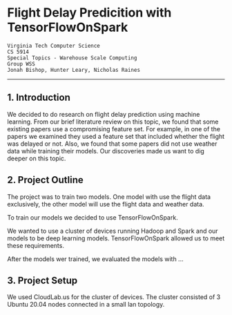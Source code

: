 # Flight Delay Predicition with TensorFlowOnSpark

```
Virginia Tech Computer Science
CS 5914
Special Topics - Warehouse Scale Computing
Group WSS
Jonah Bishop, Hunter Leary, Nicholas Raines
```

***

## 1. Introduction

We decided to do research on flight delay prediction using machine learning. From our brief literature review on this topic, we found that some existing papers use a compromising feature set. For example, in one of the papers we examined they used a feature set that included whether the flight was delayed or not. Also, we found that some papers did not use weather data while training their models. Our discoveries made us want to dig deeper on this topic.

## 2. Project Outline

The project was to train two models. One model with use the flight data exclusively, the other model will use the flight data and weather data.

To train our models we decided to use TensorFlowOnSpark.

We wanted to use a cluster of devices running Hadoop and Spark and our models to be deep learning models. TensorFlowOnSpark allowed us to meet these requirements.

After the models wer trained, we evaluated the models with ...

## 3. Project Setup

We used CloudLab.us for the cluster of devices. The cluster consisted of 3 Ubuntu 20.04 nodes connected in a small lan topology.
